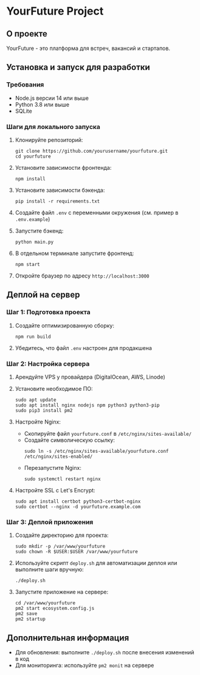 # YourFuture Project

## О проекте
YourFuture - это платформа для встреч, вакансий и стартапов.

## Установка и запуск для разработки

### Требования
- Node.js версии 14 или выше
- Python 3.8 или выше
- SQLite

### Шаги для локального запуска
1. Клонируйте репозиторий:
   ```
   git clone https://github.com/yourusername/yourfuture.git
   cd yourfuture
   ```

2. Установите зависимости фронтенда:
   ```
   npm install
   ```

3. Установите зависимости бэкенда:
   ```
   pip install -r requirements.txt
   ```

4. Создайте файл `.env` с переменными окружения (см. пример в `.env.example`)

5. Запустите бэкенд:
   ```
   python main.py
   ```

6. В отдельном терминале запустите фронтенд:
   ```
   npm start
   ```

7. Откройте браузер по адресу `http://localhost:3000`

## Деплой на сервер

### Шаг 1: Подготовка проекта
1. Создайте оптимизированную сборку:
   ```
   npm run build
   ```

2. Убедитесь, что файл `.env` настроен для продакшена

### Шаг 2: Настройка сервера
1. Арендуйте VPS у провайдера (DigitalOcean, AWS, Linode)
2. Установите необходимое ПО:
   ```
   sudo apt update
   sudo apt install nginx nodejs npm python3 python3-pip
   sudo pip3 install pm2
   ```

3. Настройте Nginx:
   - Скопируйте файл `yourfuture.conf` в `/etc/nginx/sites-available/`
   - Создайте символическую ссылку:
     ```
     sudo ln -s /etc/nginx/sites-available/yourfuture.conf /etc/nginx/sites-enabled/
     ```
   - Перезапустите Nginx:
     ```
     sudo systemctl restart nginx
     ```

4. Настройте SSL с Let's Encrypt:
   ```
   sudo apt install certbot python3-certbot-nginx
   sudo certbot --nginx -d yourfuture.example.com
   ```

### Шаг 3: Деплой приложения
1. Создайте директорию для проекта:
   ```
   sudo mkdir -p /var/www/yourfuture
   sudo chown -R $USER:$USER /var/www/yourfuture
   ```

2. Используйте скрипт `deploy.sh` для автоматизации деплоя или выполните шаги вручную:
   ```
   ./deploy.sh
   ```

3. Запустите приложение на сервере:
   ```
   cd /var/www/yourfuture
   pm2 start ecosystem.config.js
   pm2 save
   pm2 startup
   ```

## Дополнительная информация
- Для обновления: выполните `./deploy.sh` после внесения изменений в код
- Для мониторинга: используйте `pm2 monit` на сервере
